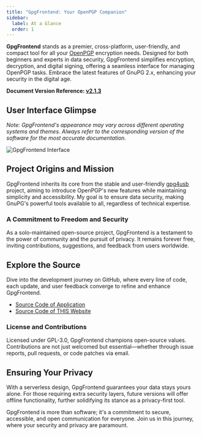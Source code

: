 ```yaml
---
title: "GpgFrontend: Your OpenPGP Companion"
sidebar:
  label: At a Glance
  order: 1
---
```


**GpgFrontend** stands as a premier, cross-platform, user-friendly, and compact
tool for all your [OpenPGP](https://www.openpgp.org/) encryption needs. Designed
for both beginners and experts in data security, GpgFrontend simplifies
encryption, decryption, and digital signing, offering a seamless interface for
managing OpenPGP tasks. Embrace the latest features of GnuPG 2.x, enhancing your
security in the digital age.

**Document Version Reference: [v2.1.3](https://github.com/saturneric/GpgFrontend/releases/tag/v2.1.2)**

## User Interface Glimpse

_Note: GpgFrontend's appearance may vary across different operating systems and
themes. Always refer to the corresponding version of the software for the most
accurate documentation._

![GpgFrontend Interface](https://image.cdn.bktus.com/i/2024/06/15/0408b896-6472-4677-b0d1-96f5b9e54a3b.webp)

## Project Origins and Mission

GpgFrontend inherits its core from the stable and user-friendly
[gpg4usb](https://www.gpg4usb.org/) project, aiming to introduce OpenPGP's new
features while maintaining simplicity and accessibility. My goal is to
ensure data security, making GnuPG's powerful tools available to all,
regardless of technical expertise.

### A Commitment to Freedom and Security

As a solo-maintained open-source project, GpgFrontend is a testament to the
power of community and the pursuit of privacy. It remains forever free, inviting
contributions, suggestions, and feedback from users worldwide.

## Explore the Source

Dive into the development journey on GitHub, where every line of code, each
update, and user feedback converge to refine and enhance GpgFrontend.

- [Source Code of Application](https://github.com/saturneric/GpgFrontend)
- [Source Code of THIS Website](https://github.com/saturneric/GpgFrontend-Manual)

### License and Contributions

Licensed under GPL-3.0, GpgFrontend champions open-source values. Contributions
are not just welcomed but essential—whether through issue reports, pull
requests, or code patches via email.

## Ensuring Your Privacy

With a serverless design, GpgFrontend guarantees your data stays yours alone.
For those requiring extra security layers, future versions will offer offline
functionality, further solidifying its stance as a privacy-first tool.

GpgFrontend is more than software; it's a commitment to secure, accessible, and
open communication for everyone. Join us in this journey, where your security
and privacy are paramount.
